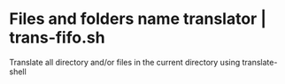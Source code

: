 # Files and folders name translator | trans-fifo.sh

Translate all directory and/or files in the current directory using translate-shell